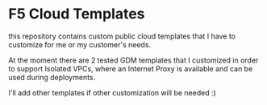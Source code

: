 # F5 Cloud Templates
this repository contains custom public cloud templates that I have to customize for me or my customer's needs.

At the moment there are 2 tested GDM templates that I customized in order to support Isolated VPCs, where an Internet Proxy is available and can be used during deployments.

I'll add other templates if other customization will be needed :)

